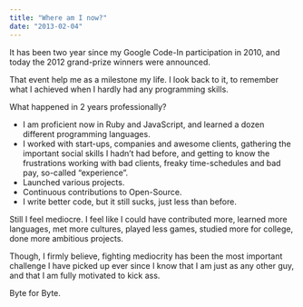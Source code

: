 ```yaml
---
title: "Where am I now?"
date: "2013-02-04"
---
```


It has been two year since my Google Code-In participation in 2010, and today the 2012 grand-prize winners were announced.

That event help me as a milestone my life. I look back to it, to remember what I achieved when I hardly had any programming skills.

What happened in 2 years professionally?

- I am proficient now in Ruby and JavaScript, and learned a dozen different programming languages.
- I worked with start-ups, companies and awesome clients, gathering the important social skills I hadn’t had before, and getting to know the frustrations working with bad clients, freaky time-schedules and bad pay, so-called “experience”.
- Launched various projects.
- Continuous contributions to Open-Source.
- I write better code, but it still sucks, just less than before.

Still I feel mediocre. I feel like I could have contributed more, learned more languages, met more cultures, played less games, studied more for college, done more ambitious projects.

Though, I firmly believe, fighting mediocrity has been the most important challenge I have picked up ever since I know that I am just as any other guy, and that I am fully motivated to kick ass.

Byte for Byte.
